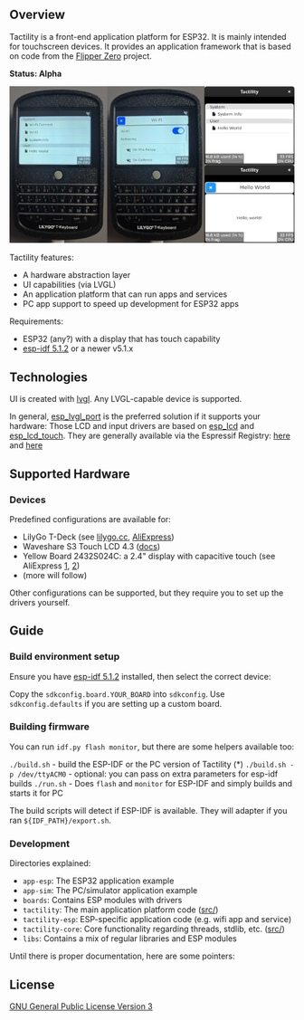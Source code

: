 ## Overview

Tactility is a front-end application platform for ESP32. It is mainly intended for touchscreen devices.
It provides an application framework that is based on code from the [Flipper Zero](https://github.com/flipperdevices/flipperzero-firmware/) project.

**Status: Alpha**

![Tactility shown on a Lilygo T-Deck device and on PC](docs/pics/tactility-showcase.jpg)

Tactility features:
- A hardware abstraction layer
- UI capabilities (via LVGL)
- An application platform that can run apps and services
- PC app support to speed up development for ESP32 apps

Requirements:
- ESP32 (any?) with a display that has touch capability
- [esp-idf 5.1.2](https://docs.espressif.com/projects/esp-idf/en/v5.1.2/esp32/get-started/index.html) or a newer v5.1.x

## Technologies

UI is created with [lvgl](https://github.com/lvgl/lvgl).
Any LVGL-capable device is supported.

In general, [esp_lvgl_port](https://github.com/espressif/esp-bsp/tree/master/components/esp_lvgl_port)
is the preferred solution if it supports your hardware:
Those LCD and input drivers are based on [esp_lcd](https://docs.espressif.com/projects/esp-idf/en/latest/esp32/api-reference/peripherals/lcd.html)
and [esp_lcd_touch](https://components.espressif.com/components/espressif/esp_lcd_touch).
They are generally available via the Espressif Registry: [here](https://components.espressif.com/components?q=esp_lcd)
and [here](https://components.espressif.com/components?q=esp_lcd_touch)

## Supported Hardware

### Devices

Predefined configurations are available for:

- LilyGo T-Deck (see [lilygo.cc](https://www.lilygo.cc/products/t-deck), [AliExpress](https://www.aliexpress.com/item/1005005692235592.html))
- Waveshare S3 Touch LCD 4.3 ([docs](https://www.waveshare.com/wiki/ESP32-S3-Touch-LCD-4.3))
- Yellow Board 2432S024C: a 2.4" display with capacitive touch (see AliExpress [1](https://www.aliexpress.com/item/1005005902429049.html), [2](https://www.aliexpress.com/item/1005005865107357.html))
- (more will follow)

Other configurations can be supported, but they require you to set up the drivers yourself.

## Guide

### Build environment setup

Ensure you have [esp-idf 5.1.2](https://docs.espressif.com/projects/esp-idf/en/v5.1.2/esp32/get-started/index.html) installed, then select the correct device:

Copy the `sdkconfig.board.YOUR_BOARD` into `sdkconfig`. Use `sdkconfig.defaults` if you are setting up a custom board.

### Building firmware

You can run `idf.py flash monitor`, but there are some helpers available too:

`./build.sh` - build the ESP-IDF or the PC version of Tactility (*)
`./build.sh -p /dev/ttyACM0` - optional: you can pass on extra parameters for esp-idf builds
`./run.sh` - Does `flash` and `monitor` for ESP-IDF and simply builds and starts it for PC

The build scripts will detect if ESP-IDF is available. They will adapter if you ran `${IDF_PATH}/export.sh`.

### Development

Directories explained:

- `app-esp`: The ESP32 application example
- `app-sim`: The PC/simulator application example
- `boards`: Contains ESP modules with drivers
- `tactility`: The main application platform code ([src/](./tactility/src))
- `tactility-esp`: ESP-specific application code (e.g. wifi app and service)
- `tactility-core`: Core functionality regarding threads, stdlib, etc. ([src/](./tactility-core/src))
- `libs`: Contains a mix of regular libraries and ESP modules

Until there is proper documentation, here are some pointers:

## License

[GNU General Public License Version 3](LICENSE.md)

